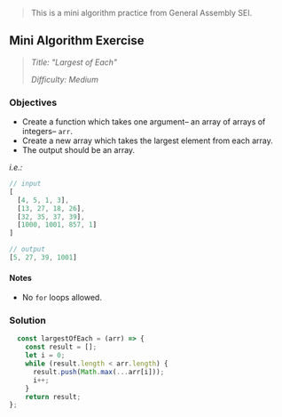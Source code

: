>This is a mini algorithm practice from General Assembly SEI.

## Mini Algorithm Exercise

> _Title: "Largest of Each"_
>
> _Difficulty: Medium_

### Objectives

- Create a function which takes one argument– an array of arrays of integers– `arr`.
- Create a new array which takes the largest element from each array.
- The output should be an array.

_i.e.:_

``` js
// input
[
  [4, 5, 1, 3],
  [13, 27, 18, 26],
  [32, 35, 37, 39],
  [1000, 1001, 857, 1]
]

// output
[5, 27, 39, 1001]
```

#### Notes

- No `for` loops allowed.

### Solution

```js
  const largestOfEach = (arr) => {
    const result = [];
    let i = 0;
    while (result.length < arr.length) {
      result.push(Math.max(...arr[i]));
      i++;
    }
    return result;
};
```
